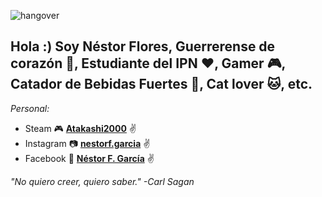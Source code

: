 ![hangover](https://user-images.githubusercontent.com/48500970/94188020-6609d700-fe6e-11ea-8066-1df6ecaa2910.gif)


## Hola :) Soy Néstor Flores, Guerrerense de corazón 🐯, Estudiante del IPN ❤️, Gamer 🎮, Catador de Bebidas Fuertes 🍺, Cat lover 🐱, etc.

_Personal:_
*  Steam 🎮 **[Atakashi2000](https://learnwithportals.com/profiles/76561198205806764)** :v:
*  Instagram 📷 **[nestorf.garcia](https://www.instagram.com/nestorf.garcia)** :v:
*  Facebook 👥 **[Néstor F. García](https://www.facebook.com/nestorantonio.floresgarcia/)** :v:

_"No quiero creer, quiero saber."_
 _-Carl Sagan_
